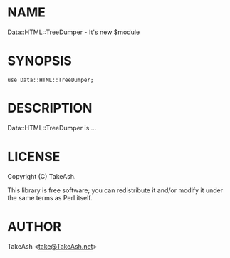 
# NAME

Data::HTML::TreeDumper - It's new $module

# SYNOPSIS

    use Data::HTML::TreeDumper;

# DESCRIPTION

Data::HTML::TreeDumper is ...

# LICENSE

Copyright (C) TakeAsh.

This library is free software; you can redistribute it and/or modify
it under the same terms as Perl itself.

# AUTHOR

TakeAsh &lt;take@TakeAsh.net>
